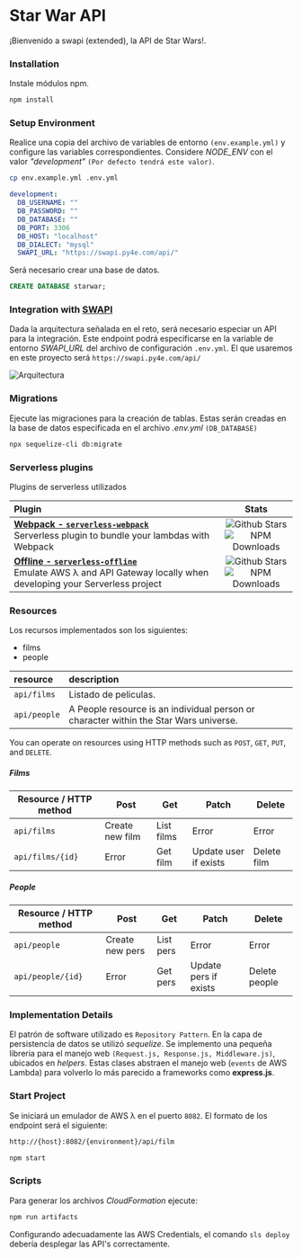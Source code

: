 # Star War API

¡Bienvenido a swapi (extended), la API de Star Wars!.

### Installation 

Instale módulos npm.

```sh
npm install
```

### Setup Environment

Realice una copia del archivo de variables de entorno `(env.example.yml)` y configure las variables correspondientes.
Considere *NODE_ENV* con el valor *"development"* `(Por defecto tendrá este valor)`.

```sh
cp env.example.yml .env.yml
```
```yaml
development:
  DB_USERNAME: ""
  DB_PASSWORD: ""
  DB_DATABASE: ""
  DB_PORT: 3306
  DB_HOST: "localhost"
  DB_DIALECT: "mysql"
  SWAPI_URL: "https://swapi.py4e.com/api/"
```
Será necesario crear una base de datos.

```sql
CREATE DATABASE starwar;
```

### Integration with [SWAPI](https://swapi.py4e.com/documentation)

Dada la arquitectura señalada en el reto, será necesario especiar un API para la integración. Este endpoint podrá especificarse en la variable de entorno *SWAPI_URL* del archivo de configuración `.env.yml`. El que usaremos en este proyecto será `https://swapi.py4e.com/api/`

![Arquitectura](https://i.ibb.co/nbdHq5C/arquitectura.jpg)

### Migrations

Ejecute las migraciones para la creación de tablas. Estas serán creadas en la base de datos especificada en el archivo *.env.yml* `(DB_DATABASE)`

```sh
npx sequelize-cli db:migrate 
```

### Serverless plugins

Plugins de serverless utilizados

| Plugin | Stats |
|:---------------------------|:-----------:|
| **[Webpack - `serverless-webpack`](https://github.com/serverless-heaven/serverless-webpack)** <br/> Serverless plugin to bundle your lambdas with Webpack | ![Github Stars](https://img.shields.io/github/stars/serverless-heaven/serverless-webpack.svg?label=Stars&style=for-the-badge) <br/> ![NPM Downloads](https://img.shields.io/npm/dt/serverless-webpack.svg?label=Downloads&style=for-the-badge)|
| **[Offline - `serverless-offline`](https://github.com/dherault/serverless-offline)** <br/> Emulate AWS λ and API Gateway locally when developing your Serverless project | ![Github Stars](https://img.shields.io/github/stars/dherault/serverless-offline.svg?label=Stars&style=for-the-badge) <br/> ![NPM Downloads](https://img.shields.io/npm/dt/serverless-offline.svg?label=Downloads&style=for-the-badge)|

### Resources
Los recursos implementados son los siguientes:

- films
- people

| resource      | description                       |
|:--------------|:----------------------------------|
| `api/films`      | Listado de peliculas. |
| `api/people`    | A People resource is an individual person or character within the Star Wars universe. |

You can operate on resources using HTTP methods such as `POST`, `GET`, `PUT`, and `DELETE`.

##### Films

| Resource / HTTP method | Post             | Get         | Patch                  | Delete             |
| ---------------------- | ---------------- | ----------- | ---------------------- | ------------------ |
| `api/films`            | Create new film  | List films  | Error                  | Error              |
| `api/films/{id}`       | Error            | Get film    | Update user if exists  | Delete film        |

##### People

| Resource / HTTP method | Post             | Get         | Patch                  | Delete             |
| ---------------------- | ---------------- | ----------- | ---------------------- | ------------------ |
| `api/people`           | Create new pers  | List pers | Error                  | Error              |
| `api/people/{id}`      | Error            | Get pers  | Update pers if exists| Delete people      |

### Implementation Details

El patrón de software utilizado es `Repository Pattern`. En la capa de persistencia de datos se utilizó *sequelize*. Se implemento una pequeña libreria para el manejo web `(Request.js, Response.js, Middleware.js)`, ubicados en *helpers*. Estas clases abstraen el manejo web (`events` de AWS Lambda) para volverlo lo más parecido a frameworks como **express.js**.

### Start Project 

Se iniciará un emulador de AWS λ en el puerto `8082`. El formato de los endpoint será el siguiente:

```sh
http://{host}:8082/{environment}/api/film
```

```sh
npm start
```

### Scripts

Para generar los archivos *CloudFormation* ejecute:

```sh
npm run artifacts
```

Configurando adecuadamente las AWS Credentials, el comando `sls deploy` debería desplegar las API's correctamente.


